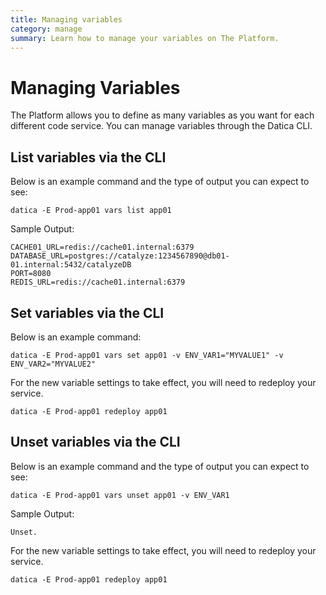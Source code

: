 ```yaml
---
title: Managing variables
category: manage
summary: Learn how to manage your variables on The Platform.
---
```


# Managing Variables

The Platform allows you to define as many variables as you want for each different code service. You can manage variables through the Datica CLI.

## List variables via the CLI

Below is an example command and the type of output you can expect to see:

`datica -E Prod-app01 vars list app01`

Sample Output:

```
CACHE01_URL=redis://cache01.internal:6379
DATABASE_URL=postgres://catalyze:1234567890@db01-01.internal:5432/catalyzeDB
PORT=8080
REDIS_URL=redis://cache01.internal:6379
```

## Set variables via the CLI

Below is an example command:

`datica -E Prod-app01 vars set app01 -v ENV_VAR1="MYVALUE1" -v ENV_VAR2="MYVALUE2"`

For the new variable settings to take effect, you will need to redeploy your service.

`datica -E Prod-app01 redeploy app01`

## Unset variables via the CLI

Below is an example command and the type of output you can expect to see:

`datica -E Prod-app01 vars unset app01 -v ENV_VAR1`

Sample Output:

`Unset.`

For the new variable settings to take effect, you will need to redeploy your service.

`datica -E Prod-app01 redeploy app01`
